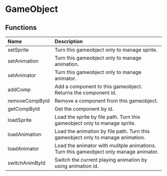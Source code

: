 # GameObject

## Functions

| Name | Description |
|:---|:---|
| setSprite | Turn this gameobject only to manage sprite. |
| setAnimation | Turn this gameobject only to manage animation. |
| setAnimator | Turn this gameobject only to manage animator. |
| addComp | Add a component to this gameobject. Returns the component id. |
| removeCompById | Remove a component from this gameobject. |
| getCompById | Get the component by id. |
| loadSprite | Load the sprite by file path. Turn this gameobject only to manage sprite. |
| loadAnimation | Load the animation by file path. Turn this gameobject only to manage animation. |
| loadAnimator | Load the animator with mulitple animations. Turn this gameobject only manage animator. |
| switchAnimById | Switch the current playing animation by using animation id. |
